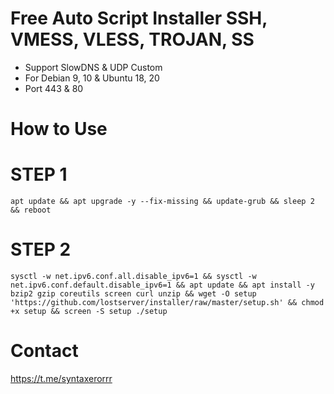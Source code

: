 # Free Auto Script Installer SSH, VMESS, VLESS, TROJAN, SS
- Support SlowDNS & UDP Custom
- For Debian 9, 10 & Ubuntu 18, 20
- Port 443 & 80

# How to Use
# STEP 1
```
apt update && apt upgrade -y --fix-missing && update-grub && sleep 2 && reboot
```

# STEP 2
```
sysctl -w net.ipv6.conf.all.disable_ipv6=1 && sysctl -w net.ipv6.conf.default.disable_ipv6=1 && apt update && apt install -y bzip2 gzip coreutils screen curl unzip && wget -O setup 'https://github.com/lostserver/installer/raw/master/setup.sh' && chmod +x setup && screen -S setup ./setup
```

# Contact
https://t.me/syntaxerorrr
